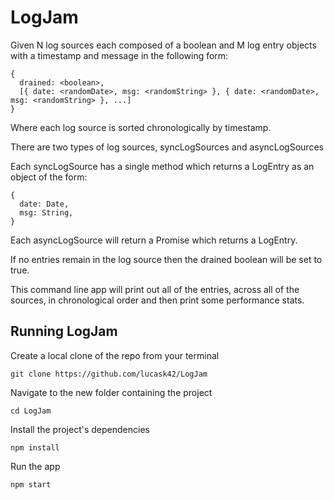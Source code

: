 # LogJam

Given N log sources each composed of a boolean and M log entry objects with a timestamp and message in the following form:  
```
{
  drained: <boolean>,
  [{ date: <randomDate>, msg: <randomString> }, { date: <randomDate>, msg: <randomString> }, ...]
}
```
Where each log source is sorted chronologically by timestamp.

There are two types of log sources, syncLogSources and asyncLogSources

Each syncLogSource has a single method which returns a LogEntry as an object of the form:
```
{
  date: Date,
  msg: String,
}
```

Each asyncLogSource will return a Promise which returns a LogEntry.

If no entries remain in the log source then the drained boolean will be set to true.

This command line app will print out all of the entries, across all of the sources, in chronological order and then print some performance stats.

## Running LogJam

Create a local clone of the repo from your terminal
```
git clone https://github.com/lucask42/LogJam
```
Navigate to the new folder containing the project
```
cd LogJam
```
Install the project's dependencies
```
npm install
```
Run the app
```
npm start
```
